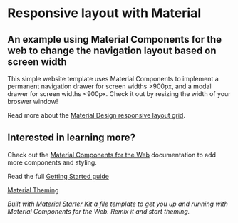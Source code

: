 # Responsive layout with Material
## An example using Material Components for the web to change the navigation layout based on screen width

This simple website template uses Material Components to implement a permanent navigation drawer for screen widths >900px, and a modal drawer for screen widths <900px. Check it out by resizing the width of your broswer window!

Read more about the [Material Design responsive layout grid](https://material.io/design/layout/responsive-layout-grid.html).

## Interested in learning more?
Check out the [Material Components for the Web](https://github.com/material-components/material-components-web) documentation to add more components and styling.

Read the full [Getting Started guide](https://github.com/material-components/material-components-web/blob/master/docs/getting-started.md)

[Material Theming](https://material.io/design/material-theming)

*Built with [Material Starter Kit](https://glitch.com/~material-starter-kit) a file template to get you up and running with Material Components for the Web. Remix it and start theming.*
